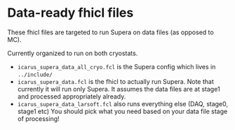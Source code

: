 # Data-ready fhicl files

These fhicl files are targeted to run Supera on data files (as opposed to MC).

Currently organized to run on both cryostats.
* `icarus_supera_data_all_cryo.fcl` is the Supera config which lives in `../include/`
* `icarus_supera_data.fcl` is the fhicl to actually run Supera.
Note that currently it will run only Supera.
It assumes the data files are at stage1 and processed appropriately already.
* `icarus_supera_data_larsoft.fcl` also runs everything else (DAQ, stage0, stage1 etc)
You should pick what you need based on your data file stage of processing!

